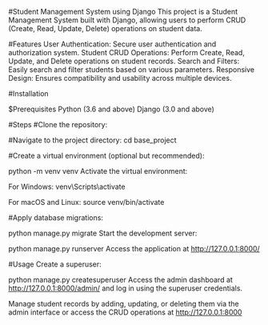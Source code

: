 #Student Management System using Django
This project   is a Student Management System built with Django, allowing users to perform CRUD (Create, Read, Update, Delete) operations on student data.

#Features
User Authentication: Secure user authentication and authorization system.
Student CRUD Operations: Perform Create, Read, Update, and Delete operations on student records.
Search and Filters: Easily search and filter students based on various parameters.
Responsive Design: Ensures compatibility and usability across multiple devices.

#Installation

$Prerequisites
Python (3.6 and above)
Django (3.0 and above)

#Steps
#Clone the repository:

#Navigate to the project directory:
cd base_project

#Create a virtual environment (optional but recommended):

python -m venv venv
Activate the virtual environment:

For Windows:
venv\Scripts\activate

For macOS and Linux:
source venv/bin/activate

#Apply database migrations:

python manage.py migrate
Start the development server:

python manage.py runserver
Access the application at http://127.0.0.1:8000/

#Usage
Create a superuser:

python manage.py createsuperuser
Access the admin dashboard at http://127.0.0.1:8000/admin/ and log in using the superuser credentials.

Manage student records by adding, updating, or deleting them via the admin interface or access the CRUD operations at http://127.0.0.1:8000



 
